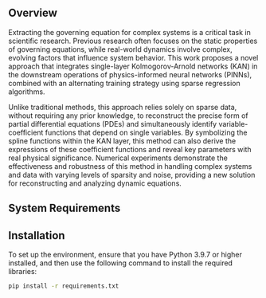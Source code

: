 ## Overview

Extracting the governing equation for complex systems is a critical task in scientific research. Previous research often focuses on the static properties of governing equations, while real-world dynamics involve complex, evolving factors that influence system behavior. This work proposes a novel approach that integrates single-layer Kolmogorov-Arnold networks (KAN) in the downstream operations of physics-informed neural networks (PINNs), combined with an alternating training strategy using sparse regression algorithms.

Unlike traditional methods, this approach relies solely on sparse data, without requiring any prior knowledge, to reconstruct the precise form of partial differential equations (PDEs) and simultaneously identify variable-coefficient functions that depend on single variables. By symbolizing the spline functions within the KAN layer, this method can also derive the expressions of these coefficient functions and reveal key parameters with real physical significance. Numerical experiments demonstrate the effectiveness and robustness of this method in handling complex systems and data with varying levels of sparsity and noise, providing a new solution for reconstructing and analyzing dynamic equations.

## System Requirements

## Installation

To set up the environment, ensure that you have Python 3.9.7 or higher installed, and then use the following command to install the required libraries:

```bash
pip install -r requirements.txt
```

